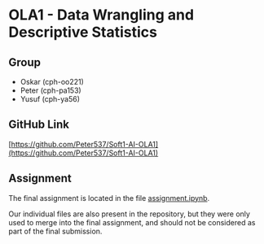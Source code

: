 # OLA1 - Data Wrangling and Descriptive Statistics

## Group

- Oskar (cph-oo221)
- Peter (cph-pa153)
- Yusuf (cph-ya56)

## GitHub Link

[https://github.com/Peter537/Soft1-AI-OLA1](https://github.com/Peter537/Soft1-AI-OLA1)

## Assignment

The final assignment is located in the file [assignment.ipynb](assignment.ipynb).

Our individual files are also present in the repository, but they were only used to merge into the final assignment, and should not be considered as part of the final submission.
